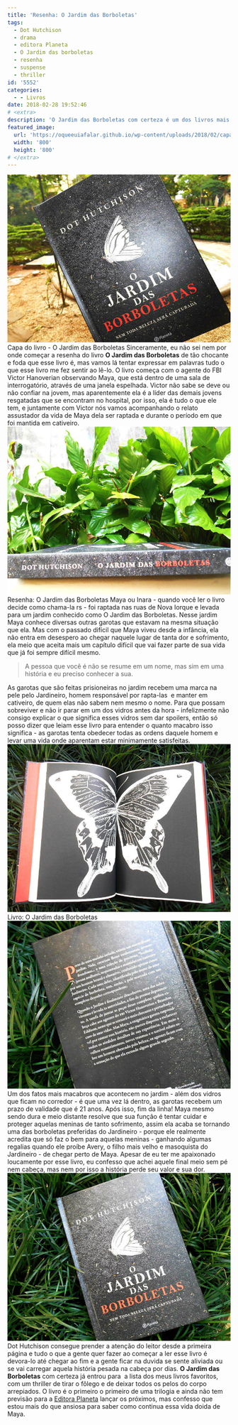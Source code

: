 ```yaml
---
title: 'Resenha: O Jardim das Borboletas'
tags:
  - Dot Hutchison
  - drama
  - editora Planeta
  - O Jardim das borboletas
  - resenha
  - suspense
  - thriller
id: '5552'
categories:
  - - Livros
date: 2018-02-28 19:52:46
# <extra>
description: 'O Jardim das Borboletas com certeza é um dos livros mais perturbadores que você pode ler, mas não tenha medo, ele é de prender a atenção e tirar o fôlego.'
featured_image: 
  url: 'https://oqueeuiafalar.github.io/wp-content/uploads/2018/02/capa-livro-o-jardim-das-borboletas.jpg'
  width: '800'
  height: '800'
# </extra>
---
```


![Capa do livro  - O Jardim das Borboletas ](/wp-content/uploads/2018/02/capa-livro-o-jardim-das-borboletas.jpg "Capa do livro  - O Jardim das Borboletas ") Capa do livro - O Jardim das Borboletas Sinceramente, eu não sei nem por onde começar a resenha do livro **O Jardim das Borboletas** de tão chocante e foda que esse livro é, mas vamos lá tentar expressar em palavras tudo o que esse livro me fez sentir ao lê-lo. O livro começa com o agente do FBI Victor Hanoverian observando Maya, que está dentro de uma sala de interrogatório, através de uma janela espelhada. Victor não sabe se deve ou não confiar na jovem, mas aparentemente ela é a líder das demais jovens resgatadas que se encontram no hospital, por isso, ela é tudo o que ele tem, e juntamente com Victor nós vamos acompanhando o relato assustador da vida de Maya dela ser raptada e durante o período em que foi mantida em cativeiro. ![Lombada do livro - O Jardim das Borboletas](/wp-content/uploads/2018/02/lombada-livro-o-jardim-das-borboletas.jpg "Lombada do livro - O Jardim das Borboletas") Resenha: O Jardim das Borboletas Maya ou Inara - quando você ler o livro decide como chama-la rs - foi raptada nas ruas de Nova Iorque e levada para um jardim conhecido como O Jardim das Borboletas. Nesse jardim Maya conhece diversas outras garotas que estavam na mesma situação que ela. Mas com o passado difícil que Maya viveu desde a infância, ela não entra em desespero ao chegar naquele lugar de tanta dor e sofrimento, ela meio que aceita mais um capítulo difícil que vai fazer parte de sua vida que já foi sempre difícil mesmo.

> A pessoa que você é não se resume em um nome, mas sim em uma história e eu preciso conhecer a sua.

As garotas que são feitas prisioneiras no jardim recebem uma marca na pele pelo Jardineiro, homem responsável por rapta-las  e manter em cativeiro, de quem elas não sabem nem mesmo o nome. Para que possam sobreviver e não ir parar em um dos vidros antes da hora - infelizmente não consigo explicar o que significa esses vidros sem dar spoilers, então só posso dizer que leiam esse livro para entender o quanto macabro isso significa - as garotas tenta obedecer todas as ordens daquele homem e levar uma vida onde aparentam estar minimamente satisfeitas. ![Páginas do livro - O Jardim das Borboletas](/wp-content/uploads/2018/02/resumo-o-jardim-das-borboletas.jpg "Páginas do livro - O Jardim das Borboletas") Livro: O Jardim das Borboletas ![Contra capa do livro - O Jardim das Borboletas](/wp-content/uploads/2018/02/contra-capa-livro-o-jardim-das-borboletas.jpg "Contra capa do livro - O Jardim das Borboletas") Um dos fatos mais macabros que acontecem no jardim - além dos vidros que ficam no corredor - é que uma vez lá dentro, as garotas recebem um prazo de validade que é 21 anos. Após isso, fim da linha! Maya mesmo sendo dura e meio distante resolve que sua função é tentar cuidar e proteger aquelas meninas de tanto sofrimento, assim ela acaba se tornando uma das borboletas preferidas do Jardineiro - porque ele realmente acredita que só faz o bem para aquelas meninas - ganhando algumas regalias quando ele proíbe Avery, o filho mais velho e masoquista do Jardineiro - de chegar perto de Maya. Apesar de eu ter me apaixonado loucamente por esse livro, eu confesso que achei aquele final meio sem pé nem cabeça, mas nem por isso a história perde seu valor e sua dor. ![Resenha do livro - O Jardim das Borboletas](/wp-content/uploads/2018/02/resenha-livro-o-jardim-das-borboletas.jpg "Resenha do livro - O Jardim das Borboletas") Dot Hutchison consegue prender a atenção do leitor desde a primeira página e tudo o que a gente quer fazer ao começar a ler esse livro é devora-lo até chegar ao fim e a gente ficar na duvida se sente aliviada ou se vai carregar aquela história pesada na cabeça por dias. **O Jardim das Borboletas** com certeza já entrou para  a lista dos meus livros favoritos, com um thriller de tirar o fôlego e de deixar todos os pelos do corpo arrepiados. O livro é o primeiro o primeiro de uma trilogia e ainda não tem previsão para a [Editora Planeta](https://www.planetadelivros.com.br/livro-o-jardim-das-borboletas/264000) lançar os próximos, mas confesso que estou mais do que ansiosa para saber como continua essa vida doida de Maya.
